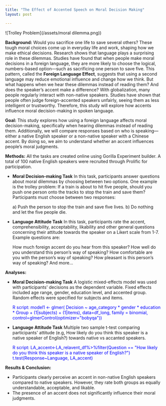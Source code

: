 ```yaml
---
title: "The Effect of Accented Speech on Moral Decision Making"
layout: post

---
```

![Trolley Problem](/assets/moral dilemma.png))

**Background:**
  Would you sacrifice one life to save several others? These tough moral choices come up in everyday life and work, shaping how we make ethical decisions. Research shows that language plays a surprising role in these dilemmas. Studies have found that when people make moral decisions in a foreign language, they are more likely to choose the logical, numbers-based option—such as sacrificing one person to save five. This pattern, called the **Foreign Language Effect**, suggests that using a second language may reduce emotional influence and change how we think.
But what happens when we hear these dilemmas instead of reading them? And does the speaker’s accent make a difference? With globalization, many people regularly interact with non-native speakers. Studies have shown that people often judge foreign-accented speakers unfairly, seeing them as less intelligent or trustworthy. Therefore, this study will explore how accents influence moral decision-making in spoken language.

**Goal:**
  This study explores how using a foreign language affects moral decision-making, specifically when hearing dilemmas instead of reading them. Additionally, we will compare responses based on who is speaking—either a native English speaker or a non-native speaker with a Chinese accent. By doing so, we aim to understand whether an accent influences people’s moral judgments.

**Methods:**
  All the tasks are created online using Gorilla Experiment builder. A total of 100 native English speakers were recruited through Prolific for participation. 

  - **Moral Decision-making Task** In this task, participants answer questions about moral dilemmas by choosing between two options. One example is the trolley problem: If a train is about to hit five people, should you push one person onto the tracks to stop the train and save them? Participants must choose between two responses:

    a) Push the person to stop the train and save five lives.
    b) Do nothing and let the five people die.

  - **Language Attitude Task** In this task, participants rate the accent, comprehensibility, acceptability, likability and other general questions concerning their attitude towards the speaker on a Likert scale from 1-7. Example questions are:
    
    How much foreign accent do you hear from this speaker?
    How well do you understand this person’s way of speaking?
    How comfortable are you with the person’s way of speaking?
    How pleasant is this person’s way of speaking?
    And more...

**Analyses:**

  - **Moral Decision-making Task** A logistic mixed-effects model was used with participants' decisions as the dependent variable. Fixed effects included age range, gender, education level, and accented group. Random effects were specified for subjects and items.

    <span style="color:blue">R script: model1 <- glmer( Decision ~ age_category * gender * education * Group + (1|subjects) + (1|items), data=df_long, family = binomial, control=glmerControl(optimizer="bobyqa"))</span>

  - **Language Attitude Task** Multiple two sample t-test comparing participants' attitude (e.g, How likely do you think this speaker is a native speaker of English?) towards native vs accanted speakers.

    <span style="color:blue">R script: LA_accent<-LA_relavent_df%>%filter(Question == "How likely do you think this speaker is a native speaker of English?") t.test(Response~Language, LA_accent)</span>

**Results & Conclusion:**
  - Participants clearly perceive an accent in non-native English speakers compared to native speakers. However, they rate both groups as equally understandable, acceptable, and likable.
  - The presence of an accent does not significantly influence their moral judgments.
